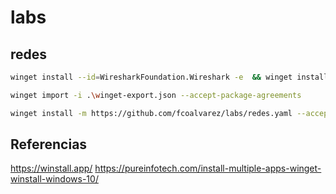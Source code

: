 # labs

## redes
```bash
winget install --id=WiresharkFoundation.Wireshark -e  && winget install --id=Insecure.Nmap -e  && winget install --id=Python.Python.3.12 -e 
```


```bash
winget import -i .\winget-export.json --accept-package-agreements
```

```bash
winget install -m https://github.com/fcoalvarez/labs/redes.yaml --accept-package-agreements
```

## Referencias
https://winstall.app/
https://pureinfotech.com/install-multiple-apps-winget-winstall-windows-10/
